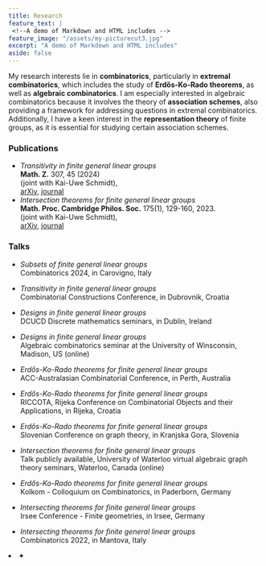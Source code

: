 ```yaml
---
title: Research 
feature_text: |
 <!--A demo of Markdown and HTML includes -->
feature_image: "/assets/my-picturecut3.jpg"  
excerpt: "A demo of Markdown and HTML includes"
aside: false
---
```


My research interests lie in **combinatorics**, particularly in **extremal combinatorics**, which includes the study of **Erdős-Ko-Rado theorems**, as well as **algebraic combinatorics**. I am especially interested in algebraic combinatorics because it involves the theory of **association schemes**, also providing a framework for addressing questions in extremal combinatorics. Additionally, I have a keen interest in the **representation theory** of finite groups, as it is essential for studying certain association schemes.

<!-- My research interest lie in **combinatorics**, especially in **extremal combinatorics**, including the study of Erdős–Ko–Rado theorems, and **algebraic combinatorics**. Whereas the latter is of special interest for me because it particularly involves the theory of **association schemes** providing a framework to answer questions of the former. Furthermore the **representation theory** of finite groups is another of my research interests since it is necessary for the study of certain association schemes.  -->

### Publications 

*  _Transitivity in finite general linear groups_ <br>
   **Math. Z.** 307, 45 (2024) <br>
   (joint with Kai-Uwe Schmidt),  <br>
   [arXiv](https://arxiv.org/abs/2209.07927), [journal](https://link.springer.com/article/10.1007/s00209-024-03511-x)
*  _Intersection theorems for finite general linear groups_ <br>
   **Math. Proc. Cambridge Philos. Soc.** 175(1), 129-160, 2023. <br>
    (joint with Kai-Uwe Schmidt), <br>
   [arXiv](https://web3.arxiv.org/abs/2205.08456), [journal](https://www.cambridge.org/core/journals/mathematical-proceedings-of-the-cambridge-philosophical-society/article/intersection-theorems-for-finite-general-linear-groups/5007627D69D7EEC667D102463ECA0A9C)

### Talks


*  _Subsets of finite general linear groups_ <br>
 Combinatorics 2024, in Carovigno, Italy

*  _Transitivity in finite general linear groups_ <br>
 Combinatorial Constructions Conference, in Dubrovnik, Croatia

*  _Designs in finite general linear groups_ <br>
  DCUCD Discrete mathematics seminars, in Dublin, Ireland
 
*  _Designs in finite general linear groups_ <br>
  Algebraic combinatorics seminar at the University of Winsconsin, Madison, US (online)

*  _Erdős-Ko-Rado theorems for finite general linear groups_ <br>
 ACC-Australasian Combinatorial Conference, in Perth, Australia

*  _Erdős-Ko-Rado theorems for finite general linear groups_ <br>
 RICCOTA, Rijeka Conference on Combinatorial Objects and their Applications, in Rijeka, Croatia
*   _Erdős-Ko-Rado theorems for finite general linear groups_ <br>
 Slovenian Conference on graph theory, in Kranjska Gora, Slovenia
*  _Intersection theorems for finite general linear groups_ <br>
 Talk publicly available, University of Waterloo virtual algebraic graph theory seminars, Waterloo, Canada (online)
*  _Erdős-Ko-Rado theorems for finite general linear groups_ <br>
 Kolkom - Colloquium on Combinatorics, in Paderborn, Germany
*  _Intersecting theorems for finite general linear groups_ <br>
 Irsee Conference - Finite geometries, in Irsee, Germany
* _Intersecting theorems for finite general linear groups_ <br>
  Combinatorics 2022, in Mantova, Italy

 
<li>✦ 

